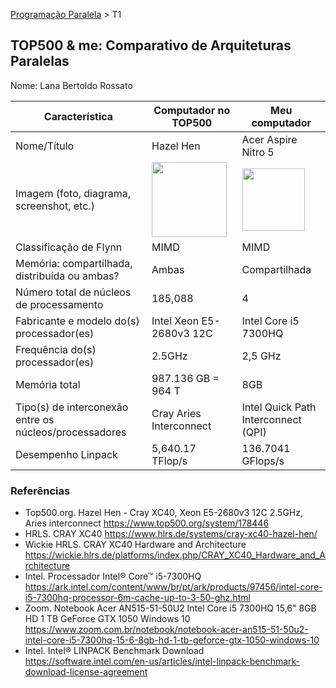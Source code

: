 [Programação Paralela](https://github.com/AndreaInfUFSM/elc139-2018a) > T1

TOP500 & me: Comparativo de Arquiteturas Paralelas
--------------------------------------------------

Nome: Lana Bertoldo Rossato

| Característica                                            |   Computador no TOP500    |            Meu computador           |
| --------------------------------------------------------- | ------------------------- | ----------------------------------- |
| Nome/Título                                               |         Hazel Hen         |         Acer Aspire Nitro 5         |
| Imagem (foto, diagrama, screenshot, etc.)                 | <img src="https://www.hlrs.de/fileadmin/_processed_/8/2/csm_crayxc40-hazelhen_e0eb05d4aa.jpg" width="120"> | <img src="https://br-store.acer.com/Assets/Produtos/SuperZoom/An_AN515-31_41_51_bk_wp_01.jpg?v=11a64c21-1" width="100">|
| Classificação de Flynn                                    |           MIMD            |                MIMD                 |
| Memória: compartilhada, distribuída ou ambas?             |           Ambas           |            Compartilhada            |
| Número total de núcleos de processamento                  |          185,088          |                  4                  |
| Fabricante e modelo do(s) processador(es)                 | Intel Xeon E5-2680v3 12C  |         Intel Core i5 7300HQ        |
| Frequência do(s) processador(es)                          |           2.5GHz          |               2,5 GHz               |
| Memória total                                             |    987.136 GB = 964 T     |                 8GB                 |
| Tipo(s) de interconexão entre os núcleos/processadores    |  Cray Aries Interconnect  | Intel Quick Path Interconnect (QPI) |
| Desempenho Linpack                                        |     5,640.17 TFlop/s      |          136.7041 GFlops/s          |

### Referências
- Top500.org. Hazel Hen - Cray XC40, Xeon E5-2680v3 12C 2.5GHz, Aries interconnect https://www.top500.org/system/178446
- HRLS. CRAY XC40 https://www.hlrs.de/systems/cray-xc40-hazel-hen/
- Wickie HRLS. CRAY XC40 Hardware and Architecture https://wickie.hlrs.de/platforms/index.php/CRAY_XC40_Hardware_and_Architecture
- Intel. Processador Intel® Core™ i5-7300HQ https://ark.intel.com/content/www/br/pt/ark/products/97456/intel-core-i5-7300hq-processor-6m-cache-up-to-3-50-ghz.html
- Zoom. Notebook Acer AN515-51-50U2 Intel Core i5 7300HQ 15,6" 8GB HD 1 TB GeForce GTX 1050 Windows 10 https://www.zoom.com.br/notebook/notebook-acer-an515-51-50u2-intel-core-i5-7300hq-15-6-8gb-hd-1-tb-geforce-gtx-1050-windows-10
- Intel. Intel® LINPACK Benchmark Download https://software.intel.com/en-us/articles/intel-linpack-benchmark-download-license-agreement
